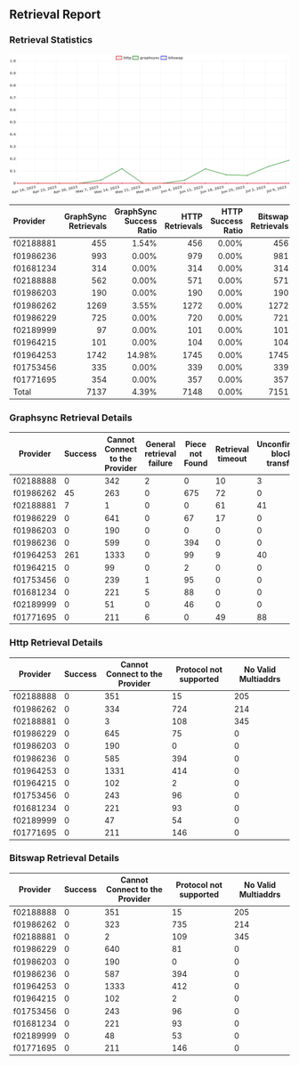 ## Retrieval Report
### Retrieval Statistics
<img src="https://raw.githubusercontent.com/data-preservation-programs/filplus-checker-assets/main/filecoin-project/filecoin-plus-large-datasets/issues/1016/1688960839392.png"/>

| Provider  | GraphSync Retrievals | GraphSync Success Ratio | HTTP Retrievals | HTTP Success Ratio | Bitswap Retrievals | Bitswap Success Ratio |
| :-------- | -------------------: | ----------------------: | --------------: | -----------------: | -----------------: | --------------------: |
| f02188881 |                  455 |                   1.54% |             456 |              0.00% |                456 |                 0.00% |
| f01986236 |                  993 |                   0.00% |             979 |              0.00% |                981 |                 0.00% |
| f01681234 |                  314 |                   0.00% |             314 |              0.00% |                314 |                 0.00% |
| f02188888 |                  562 |                   0.00% |             571 |              0.00% |                571 |                 0.00% |
| f01986203 |                  190 |                   0.00% |             190 |              0.00% |                190 |                 0.00% |
| f01986262 |                 1269 |                   3.55% |            1272 |              0.00% |               1272 |                 0.00% |
| f01986229 |                  725 |                   0.00% |             720 |              0.00% |                721 |                 0.00% |
| f02189999 |                   97 |                   0.00% |             101 |              0.00% |                101 |                 0.00% |
| f01964215 |                  101 |                   0.00% |             104 |              0.00% |                104 |                 0.00% |
| f01964253 |                 1742 |                  14.98% |            1745 |              0.00% |               1745 |                 0.00% |
| f01753456 |                  335 |                   0.00% |             339 |              0.00% |                339 |                 0.00% |
| f01771695 |                  354 |                   0.00% |             357 |              0.00% |                357 |                 0.00% |
| Total     |                 7137 |                   4.39% |            7148 |              0.00% |               7151 |                 0.00% |

### Graphsync Retrieval Details
| Provider  | Success | Cannot Connect to the Provider | General retrieval failure | Piece not Found | Retrieval timeout | Unconfirmed block transfer | No Valid Multiaddrs |
| --------- | ------- | ------------------------------ | ------------------------- | --------------- | ----------------- | -------------------------- | ------------------- |
| f02188888 | 0       | 342                            | 2                         | 0               | 10                | 3                          | 205                 |
| f01986262 | 45      | 263                            | 0                         | 675             | 72                | 0                          | 214                 |
| f02188881 | 7       | 1                              | 0                         | 0               | 61                | 41                         | 345                 |
| f01986229 | 0       | 641                            | 0                         | 67              | 17                | 0                          | 0                   |
| f01986203 | 0       | 190                            | 0                         | 0               | 0                 | 0                          | 0                   |
| f01986236 | 0       | 599                            | 0                         | 394             | 0                 | 0                          | 0                   |
| f01964253 | 261     | 1333                           | 0                         | 99              | 9                 | 40                         | 0                   |
| f01964215 | 0       | 99                             | 0                         | 2               | 0                 | 0                          | 0                   |
| f01753456 | 0       | 239                            | 1                         | 95              | 0                 | 0                          | 0                   |
| f01681234 | 0       | 221                            | 5                         | 88              | 0                 | 0                          | 0                   |
| f02189999 | 0       | 51                             | 0                         | 46              | 0                 | 0                          | 0                   |
| f01771695 | 0       | 211                            | 6                         | 0               | 49                | 88                         | 0                   |

### Http Retrieval Details
| Provider  | Success | Cannot Connect to the Provider | Protocol not supported | No Valid Multiaddrs |
| --------- | ------- | ------------------------------ | ---------------------- | ------------------- |
| f02188888 | 0       | 351                            | 15                     | 205                 |
| f01986262 | 0       | 334                            | 724                    | 214                 |
| f02188881 | 0       | 3                              | 108                    | 345                 |
| f01986229 | 0       | 645                            | 75                     | 0                   |
| f01986203 | 0       | 190                            | 0                      | 0                   |
| f01986236 | 0       | 585                            | 394                    | 0                   |
| f01964253 | 0       | 1331                           | 414                    | 0                   |
| f01964215 | 0       | 102                            | 2                      | 0                   |
| f01753456 | 0       | 243                            | 96                     | 0                   |
| f01681234 | 0       | 221                            | 93                     | 0                   |
| f02189999 | 0       | 47                             | 54                     | 0                   |
| f01771695 | 0       | 211                            | 146                    | 0                   |

### Bitswap Retrieval Details
| Provider  | Success | Cannot Connect to the Provider | Protocol not supported | No Valid Multiaddrs |
| --------- | ------- | ------------------------------ | ---------------------- | ------------------- |
| f02188888 | 0       | 351                            | 15                     | 205                 |
| f01986262 | 0       | 323                            | 735                    | 214                 |
| f02188881 | 0       | 2                              | 109                    | 345                 |
| f01986229 | 0       | 640                            | 81                     | 0                   |
| f01986203 | 0       | 190                            | 0                      | 0                   |
| f01986236 | 0       | 587                            | 394                    | 0                   |
| f01964253 | 0       | 1333                           | 412                    | 0                   |
| f01964215 | 0       | 102                            | 2                      | 0                   |
| f01753456 | 0       | 243                            | 96                     | 0                   |
| f01681234 | 0       | 221                            | 93                     | 0                   |
| f02189999 | 0       | 48                             | 53                     | 0                   |
| f01771695 | 0       | 211                            | 146                    | 0                   |
